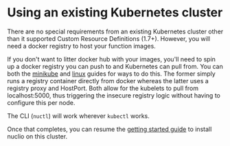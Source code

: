 # Using an existing Kubernetes cluster

There are no special requirements from an existing Kubernetes cluster other than it supported Custom Resource Definitions (1.7+). However, you will need a docker registry to host your function images.

If you don't want to litter docker hub with your images, you'll need to spin up a docker registry you can push to and Kubernetes can pull from. You can both the [minikube](minikube.md) and [linux](linux.md) guides for ways to do this. The former simply runs a registry container directly from docker whereas the latter uses a registry proxy and HostPort. Both allow for the kubelets to pull from localhost:5000, thus triggering the insecure registry logic without having to configure this per node.

The CLI (`nuctl`) will work wherever `kubectl` works.

Once that completes, you can resume the [getting started guide](/docs/k8s/getting-started.md) to install nuclio on this cluster.